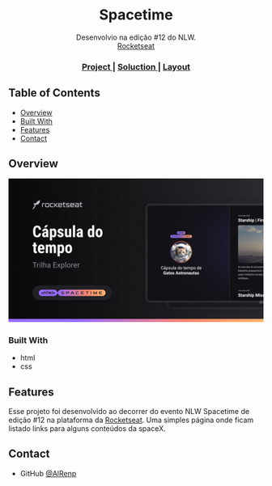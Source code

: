 <h1 align="center">Spacetime</h1>

<div align="center">
   Desenvolvio na edição #12 do NLW. <br/>
   <a href="https://rocketseat.com.br">Rocketseat</a>
</div>

<div align="center">
  <h3>
    <a href="https://alrenp.github.io/foguetes/nlw/trilha%20explorer/01-spacetiming/">
      Project 
    </a>
    |
    <a href="https://github.com/AlRenp/foguetes/tree/main/nlw/trilha%20explorer/01-spacetiming">
      Soluction
    </a>
    |
    <a href="https://www.figma.com/community/file/1240071097028170811/capsula-do-tempo-trilha-explorer">
      Layout
    </a>
  </h3>
</div>


## Table of Contents

- [Overview](#overview)
- [Built With](#built-with)
- [Features](#features)
- [Contact](#contact)


## Overview

![screenshot](.github/preview.jpg)

### Built With
- html
- css

## Features
Esse projeto foi desenvolvido ao decorrer do evento NLW Spacetime de edição #12 na plataforma da 
<a href="https://rocketseat.com.br">Rocketseat</a>.
Uma simples página onde ficam listado links para alguns conteúdos da spaceX.

## Contact

- GitHub [@AlRenp](https://github.com/alrenp)
